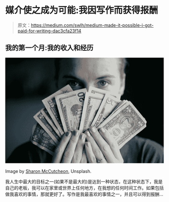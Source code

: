 # 媒介使之成为可能:我因写作而获得报酬

> 原文：<https://medium.com/swlh/medium-made-it-possible-i-got-paid-for-writing-dac3cfa23f14>

## 我的第一个月:我的收入和经历

![](img/e655dc1b9e5215b09cc05391e380ed70.png)

Image by [Sharon McCutcheon](https://unsplash.com/@sharonmccutcheon), Unsplash.

我人生中最大的目标之一(如果不是最大的)是达到一种状态，在这种状态下，我是自己的老板，我可以在家里或世界上任何地方，在我想的任何时间工作。如果包括做我喜欢的事情，那就更好了。写作是我最喜欢的事情之一，并且可以得到报酬…